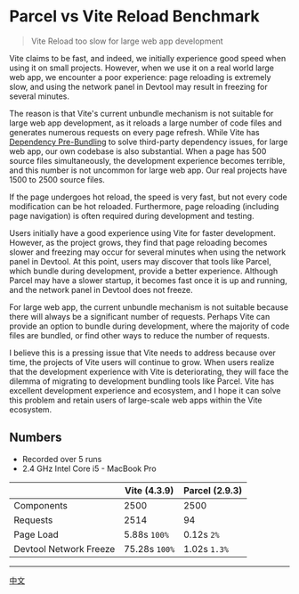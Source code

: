 # Parcel vs Vite Reload Benchmark

> Vite Reload too slow for large web app development

Vite claims to be fast, and indeed, we initially experience good speed when using it on small projects. However, when we use it on a real world large web app, we encounter a poor experience: page reloading is extremely slow, and using the network panel in Devtool may result in freezing for several minutes.

The reason is that Vite's current unbundle mechanism is not suitable for large web app development, as it reloads a large number of code files and generates numerous requests on every page refresh. While Vite has [Dependency Pre-Bundling](https://v2.vitejs.dev/guide/dep-pre-bundling.html) to solve third-party dependency issues, for large web app, our own codebase is also substantial. When a page has 500 source files simultaneously, the development experience becomes terrible, and this number is not uncommon for large web app. Our real projects have 1500 to 2500 source files.

If the page undergoes hot reload, the speed is very fast, but not every code modification can be hot reloaded. Furthermore, page reloading (including page navigation) is often required during development and testing.

Users initially have a good experience using Vite for faster development. However, as the project grows, they find that page reloading becomes slower and freezing may occur for several minutes when using the network panel in Devtool. At this point, users may discover that tools like Parcel, which bundle during development, provide a better experience. Although Parcel may have a slower startup, it becomes fast once it is up and running, and the network panel in Devtool does not freeze.

For large web app, the current unbundle mechanism is not suitable because there will always be a significant number of requests. Perhaps Vite can provide an option to bundle during development, where the majority of code files are bundled, or find other ways to reduce the number of requests.

I believe this is a pressing issue that Vite needs to address because over time, the projects of Vite users will continue to grow. When users realize that the development experience with Vite is deteriorating, they will face the dilemma of migrating to development bundling tools like Parcel. Vite has excellent development experience and ecosystem, and I hope it can solve this problem and retain users of large-scale web apps within the Vite ecosystem.

## Numbers

- Recorded over 5 runs
- 2.4 GHz Intel Core i5 - MacBook Pro

|                        | Vite (4.3.9)  | Parcel (2.9.3) |
| ---------------------- | ------------- | -------------- |
| Components             | 2500          | 2500           |
| Requests               | 2514          | 94             |
| Page Load              | 5.88s `100%`  | 0.12s `2%`     |
| Devtool Network Freeze | 75.28s `100%` | 1.02s `1.3%`   |



---
[中文](./README_ZH.md)